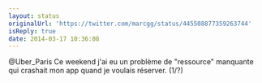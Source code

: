 ```yaml
---
layout: status
originalUrl: 'https://twitter.com/marcgg/status/445508877359263744'
isReply: true
date: 2014-03-17 10:36:08
---
```


@Uber_Paris Ce weekend j'ai eu un problème de "ressource" manquante qui crashait mon app quand je voulais réserver. (1/?)
